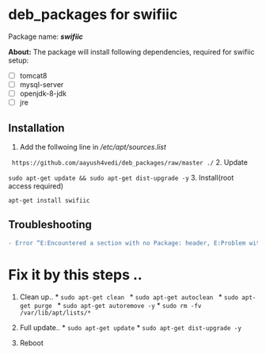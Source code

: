 # deb_packages for swifiic
  Package name: ***swifiic***
  
  **About:** The package will install following dependencies, required for swifiic setup:
  - [ ] tomcat8
  - [ ] mysql-server
  - [ ] openjdk-8-jdk
  - [ ] jre
 
## Installation
  1. Add the follwoing line in */etc/apt/sources.list* 
  
  ``` https://github.com/aayush4vedi/deb_packages/raw/master ./```
  2. Update
  
  ``` sudo apt-get update && sudo apt-get dist-upgrade -y ```
  3. Install(root access required)
  
  ``` apt-get install swifiic ```


## Troubleshooting
```diff
- Error “E:Encountered a section with no Package: header, E:Problem with MergeList …….” 
```

 # Fix it by this steps ..  
  1. Clean up..
    * ```sudo apt-get clean ```
    * ```sudo apt-get autoclean ```
    * ```sudo apt-get purge ```
    * ```sudo apt-get autoremove -y```
    * ```sudo rm -fv /var/lib/apt/lists/* ```

  2. Full update..
    * ``` sudo apt-get update ```
    * ``` sudo apt-get dist-upgrade -y ```

  3. Reboot 
